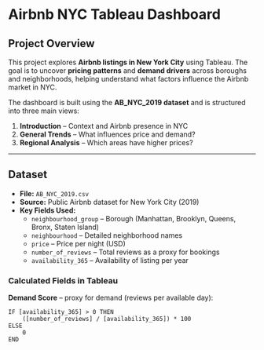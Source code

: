 # Airbnb NYC Tableau Dashboard  

## Project Overview  
This project explores **Airbnb listings in New York City** using Tableau. The goal is to uncover **pricing patterns** and **demand drivers** across boroughs and neighborhoods, helping understand what factors influence the Airbnb market in NYC.  

The dashboard is built using the **AB_NYC_2019 dataset** and is structured into three main views:  
1. **Introduction** – Context and Airbnb presence in NYC  
2. **General Trends** – What influences price and demand?  
3. **Regional Analysis** – Which areas have higher prices?  

---

## Dataset  
- **File:** `AB_NYC_2019.csv`  
- **Source:** Public Airbnb dataset for New York City (2019)  
- **Key Fields Used:**  
  - `neighbourhood_group` – Borough (Manhattan, Brooklyn, Queens, Bronx, Staten Island)  
  - `neighbourhood` – Detailed neighborhood names  
  - `price` – Price per night (USD)  
  - `number_of_reviews` – Total reviews as a proxy for bookings  
  - `availability_365` – Availability of listing per year  

### Calculated Fields in Tableau  
**Demand Score** – proxy for demand (reviews per available day):  
```tableau
IF [availability_365] > 0 THEN
    ([number_of_reviews] / [availability_365]) * 100
ELSE
    0
END

